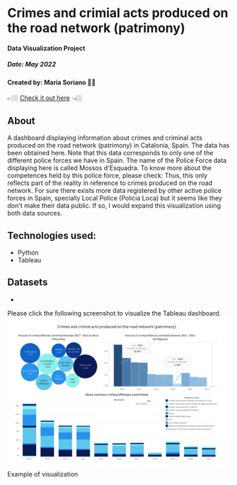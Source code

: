 
# Crimes and crimial acts produced on the road network (patrimony)
#### Data Visualization Project
##### Date: May 2022
#### Created by: Maria Soriano 👋🏼


👉🏼 [Check it out here](https://public.tableau.com/views/Crimesandcirminalactsproducedontheroadnetworkpatirmony/Dashboard1?:language=es-ES&:display_count=n&:origin=viz_share_link) 👈🏼

## About
A dashboard displaying information about crimes and criminal acts produced on the road network (patrimony) in Catalonia, Spain. The data has been obtained here.
Note that this data corresponds to only one of the different police forces we have in Spain. The name of the Police Force data displaying here is called Mossos d'Esquadra.
To know more about the competences held by this police force, please check:
Thus, this only reflects part of the reality in reference to crimes produced on the road network. For sure there exists more data registered by other active police forces in Spain, specially Local Police (Policia Loca) but it seems like they don't make their data public. If so, I would expand this visualization using both data sources.

## Technologies used:
* Python
* Tableau

## Datasets
- 

Please click the following screenshot to visualize the Tableau dashboard.
![Screenshot](screenshot.png)
Example of visualization
